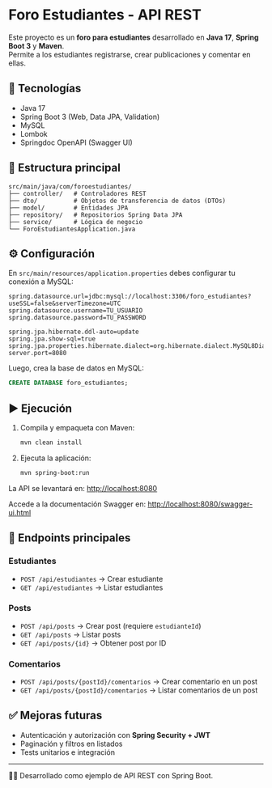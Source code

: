 # Foro Estudiantes - API REST

Este proyecto es un **foro para estudiantes** desarrollado en **Java 17**, **Spring Boot 3** y **Maven**.  
Permite a los estudiantes registrarse, crear publicaciones y comentar en ellas.

## 🚀 Tecnologías
- Java 17
- Spring Boot 3 (Web, Data JPA, Validation)
- MySQL
- Lombok
- Springdoc OpenAPI (Swagger UI)

## 📂 Estructura principal
```
src/main/java/com/foroestudiantes/
├── controller/   # Controladores REST
├── dto/          # Objetos de transferencia de datos (DTOs)
├── model/        # Entidades JPA
├── repository/   # Repositorios Spring Data JPA
├── service/      # Lógica de negocio
└── ForoEstudiantesApplication.java
```

## ⚙️ Configuración

En `src/main/resources/application.properties` debes configurar tu conexión a MySQL:

```properties
spring.datasource.url=jdbc:mysql://localhost:3306/foro_estudiantes?useSSL=false&serverTimezone=UTC
spring.datasource.username=TU_USUARIO
spring.datasource.password=TU_PASSWORD

spring.jpa.hibernate.ddl-auto=update
spring.jpa.show-sql=true
spring.jpa.properties.hibernate.dialect=org.hibernate.dialect.MySQL8Dialect
server.port=8080
```

Luego, crea la base de datos en MySQL:

```sql
CREATE DATABASE foro_estudiantes;
```

## ▶️ Ejecución

1. Compila y empaqueta con Maven:
   ```bash
   mvn clean install
   ```

2. Ejecuta la aplicación:
   ```bash
   mvn spring-boot:run
   ```

La API se levantará en: [http://localhost:8080](http://localhost:8080)

Accede a la documentación Swagger en: [http://localhost:8080/swagger-ui.html](http://localhost:8080/swagger-ui.html)

## 📌 Endpoints principales

### Estudiantes
- `POST /api/estudiantes` → Crear estudiante
- `GET /api/estudiantes` → Listar estudiantes

### Posts
- `POST /api/posts` → Crear post (requiere `estudianteId`)
- `GET /api/posts` → Listar posts
- `GET /api/posts/{id}` → Obtener post por ID

### Comentarios
- `POST /api/posts/{postId}/comentarios` → Crear comentario en un post
- `GET /api/posts/{postId}/comentarios` → Listar comentarios de un post

## ✅ Mejoras futuras
- Autenticación y autorización con **Spring Security + JWT**
- Paginación y filtros en listados
- Tests unitarios e integración

---

👨‍💻 Desarrollado como ejemplo de API REST con Spring Boot.
